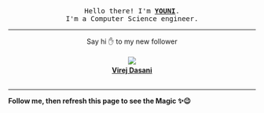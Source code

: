<p align='center'>
    <samp>Hello there! I'm <b><a href='https://github.com/abdelyouni'>YOUNI</a></b>.<br>
        I'm a Computer Science engineer.
    </samp>
</p>
<hr>
<p align='center'>
    <span>Say hi ✋ to my new follower </span></br></br>
    <img src='https://itspot.ma/github/virejdasani_avatar.png'><b></br>
    <a href='https://github.com/virejdasani'>Virej Dasani</a></b></br></br>
</p>
<hr>
<b>Follow me, then refresh this page to see the Magic ✨😉</b>
